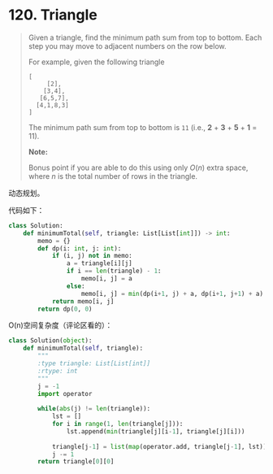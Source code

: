 # 120. Triangle

> Given a triangle, find the minimum path sum from top to bottom. Each step you may move to adjacent numbers on the row below.
>
> For example, given the following triangle
>
> ```
> [
>      [2],
>     [3,4],
>    [6,5,7],
>   [4,1,8,3]
> ]
> ```
>
> The minimum path sum from top to bottom is `11` (i.e., **2** + **3** + **5** + **1** = 11).
>
> **Note:**
>
> Bonus point if you are able to do this using only *O*(*n*) extra space, where *n* is the total number of rows in the triangle.

动态规划。

代码如下：

```python
class Solution:
    def minimumTotal(self, triangle: List[List[int]]) -> int:
        memo = {}
        def dp(i: int, j: int):
            if (i, j) not in memo:
                a = triangle[i][j]
                if i == len(triangle) - 1:
                    memo[i, j] = a
                else:
                    memo[i, j] = min(dp(i+1, j) + a, dp(i+1, j+1) + a)
            return memo[i, j]
        return dp(0, 0)
```

O(n)空间复杂度（评论区看的）：

```python
class Solution(object):
    def minimumTotal(self, triangle):
        """
        :type triangle: List[List[int]]
        :rtype: int
        """
        j = -1
        import operator
        
        while(abs(j) != len(triangle)):
            lst = []
            for i in range(1, len(triangle[j])):
                lst.append(min(triangle[j][i-1], triangle[j][i]))
                
            triangle[j-1] = list(map(operator.add, triangle[j-1], lst))
            j -= 1
        return triangle[0][0]
```

